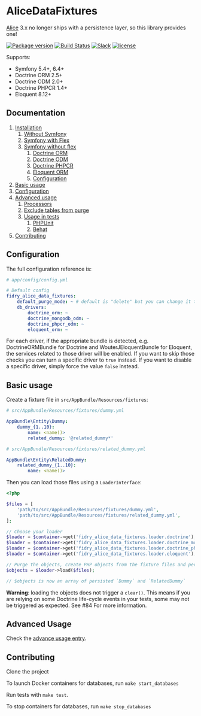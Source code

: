 AliceDataFixtures
===========

[Alice](https://github.com/nelmio/alice) 3.x no longer ships with a persistence layer, so this library provides one!

[![Package version](https://img.shields.io/packagist/v/theofidry/alice-data-fixtures.svg?style=flat-square)](https://packagist.org/packages/theofidry/alice-data-fixtures)
[![Build Status](https://github.com/theofidry/AliceDataFixtures/workflows/Test/badge.svg?branch=master)](https://github.com/theofidry/AliceDataFixtures/actions?query=branch%3Amaster)
[![Slack](https://img.shields.io/badge/slack-%23alice--fixtures-red.svg?style=flat-square)](https://symfony-devs.slack.com/shared_invite/MTYxMjcxMjc0MTc5LTE0OTA3ODE4OTQtYzc4NWVmMzRmZQ)
[![license](https://img.shields.io/badge/license-MIT-red.svg?style=flat-square)](LICENSE)


Supports:

* Symfony 5.4+, 6.4+
* Doctrine ORM 2.5+
* Doctrine ODM 2.0+
* Doctrine PHPCR 1.4+
* Eloquent 8.12+


## Documentation

1. [Installation](doc/installation.md/#installation)
    1. [Without Symfony](doc/installation.md/#without-symfony)
    1. [Symfony with Flex](doc/installation.md/#symfony-with-flex)
    1. [Symfony without flex](doc/installation.md/#symfony-without-flex)
        1. [Doctrine ORM](doc/installation.md/#doctrine-orm)
        1. [Doctrine ODM](doc/installation.md/#doctrine-odm)
        1. [Doctrine PHPCR](doc/installation.md/#doctrine-phpcr)
        1. [Eloquent ORM](doc/installation.md/#eloquent-orm)
        1. [Configuration](doc/installation.md/#configuration)
1. [Basic usage](#basic-usage)
1. [Configuration](#configuration)
1. [Advanced usage](doc/advanced-usage.md#advanced-usage)
    1. [Processors](doc/advanced-usage.md#processors)
    1. [Exclude tables from purge](doc/advanced-usage.md#exclude-tables-from-purge)
    1. [Usage in tests](doc/advanced-usage.md#usage-in-tests)
        1. [PHPUnit](doc/advanced-usage.md#phpunit)
        1. [Behat](doc/advanced-usage.md#behat)
1. [Contributing](#contributing)


## Configuration

The full configuration reference is:

```yaml
# app/config/config.yml

# Default config
fidry_alice_data_fixtures:
    default_purge_mode: ~ # default is "delete" but you can change it to "truncate" or "no_purge"
    db_drivers:
        doctrine_orm: ~
        doctrine_mongodb_odm: ~
        doctrine_phpcr_odm: ~
        eloquent_orm: ~
```

For each driver, if the appropriate bundle is detected, e.g. DoctrineORMBundle for Doctrine and WouterJEloquentBundle
for Eloquent, the services related to those driver will be enabled. If you want to skip those checks you can turn
a specific driver to `true` instead. If you want to disable a specific driver, simply force the value `false` instead.


## Basic usage

Create a fixture file in `src/AppBundle/Resources/fixtures`:

```yaml
# src/AppBundle/Resources/fixtures/dummy.yml

AppBundle\Entity\Dummy:
    dummy_{1..10}:
        name: <name()>
        related_dummy: '@related_dummy*'
```

```yaml
# src/AppBundle/Resources/fixtures/related_dummy.yml

AppBundle\Entity\RelatedDummy:
    related_dummy_{1..10}:
        name: <name()>
```

Then you can load those files using a `LoaderInterface`:

```php
<?php

$files = [
    'path/to/src/AppBundle/Resources/fixtures/dummy.yml',
    'path/to/src/AppBundle/Resources/fixtures/related_dummy.yml',
];

// Choose your loader
$loader = $container->get('fidry_alice_data_fixtures.loader.doctrine');         // For Doctrine ORM
$loader = $container->get('fidry_alice_data_fixtures.loader.doctrine_mongodb'); // For Doctrine MongoDB ODM
$loader = $container->get('fidry_alice_data_fixtures.loader.doctrine_phpcr');   // For Doctrine PHPCR
$loader = $container->get('fidry_alice_data_fixtures.loader.eloquent');         // For Eloquent ORM

// Purge the objects, create PHP objects from the fixture files and persist them
$objects = $loader->load($files);

// $objects is now an array of persisted `Dummy` and `RelatedDummy`
```

**Warning**: loading the objects does not trigger a `clear()`. This means if
you are relying on some Doctrine life-cycle events in your tests, some may not
be triggered as expected. See #84 For more information.


## Advanced Usage

Check the [advance usage entry](doc/advanced-usage.md).


## Contributing

Clone the project

To launch Docker containers for databases, run `make start_databases`

Run tests with `make test`.

To stop containers for databases, run `make stop_databases`

